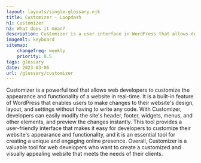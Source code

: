 ```yaml
--- 
layout: layouts/single-glossary.njk
title: Customizer - Loopdash
h1: Customizer
h2: What does it mean?
description: Customizer is a user interface in WordPress that allows developers to customize and preview the appearance and functionality of a theme or plugin in real-time.
imageAlt: keyboard
sitemap:
	changefreq: weekly
	priority: 0.5
tags: glossary
date: 2023-03-06
url: /glossary/customizer
---
```


Customizer is a powerful tool that allows web developers to customize the appearance and functionality of a website in real-time. It is a built-in feature of WordPress that enables users to make changes to their website's design, layout, and settings without having to write any code. With Customizer, developers can easily modify the site's header, footer, widgets, menus, and other elements, and preview the changes instantly. This tool provides a user-friendly interface that makes it easy for developers to customize their website's appearance and functionality, and it is an essential tool for creating a unique and engaging online presence. Overall, Customizer is a valuable tool for web developers who want to create a customized and visually appealing website that meets the needs of their clients.
